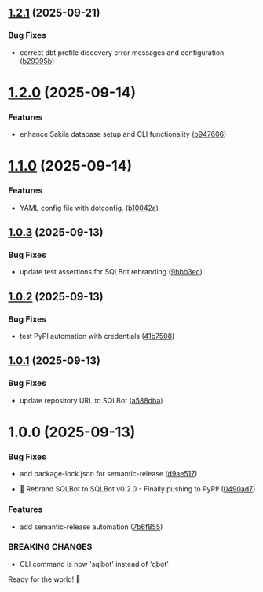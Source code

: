 ## [1.2.1](https://github.com/AnthusAI/SQLBot/compare/v1.2.0...v1.2.1) (2025-09-21)


### Bug Fixes

* correct dbt profile discovery error messages and configuration ([b29395b](https://github.com/AnthusAI/SQLBot/commit/b29395b2854c6beed906f6e0283da066c39f2f41))

# [1.2.0](https://github.com/AnthusAI/SQLBot/compare/v1.1.0...v1.2.0) (2025-09-14)


### Features

* enhance Sakila database setup and CLI functionality ([b947606](https://github.com/AnthusAI/SQLBot/commit/b9476063dc7b19913c9a93796921baaa7dd97a87))

# [1.1.0](https://github.com/AnthusAI/SQLBot/compare/v1.0.3...v1.1.0) (2025-09-14)


### Features

* YAML config file with dotconfig. ([b10042a](https://github.com/AnthusAI/SQLBot/commit/b10042a3d7973766eb55e9578db0fb05da03d3cb))

## [1.0.3](https://github.com/AnthusAI/SQLBot/compare/v1.0.2...v1.0.3) (2025-09-13)


### Bug Fixes

* update test assertions for SQLBot rebranding ([9bbb3ec](https://github.com/AnthusAI/SQLBot/commit/9bbb3ecf5490ee53e6e8d9bf4f19000d86a879fb))

## [1.0.2](https://github.com/AnthusAI/SQLBot/compare/v1.0.1...v1.0.2) (2025-09-13)


### Bug Fixes

* test PyPI automation with credentials ([41b7508](https://github.com/AnthusAI/SQLBot/commit/41b750877dd664fddadcea77955b0fd8e822d810))

## [1.0.1](https://github.com/AnthusAI/SQLBot/compare/v1.0.0...v1.0.1) (2025-09-13)


### Bug Fixes

* update repository URL to SQLBot ([a588dba](https://github.com/AnthusAI/SQLBot/commit/a588dbaaa421bdf7848579797101c4224ddd2cba))

# 1.0.0 (2025-09-13)


### Bug Fixes

* add package-lock.json for semantic-release ([d9ae517](https://github.com/AnthusAI/SQLBot/commit/d9ae517f19e3cdab4d158e0872e205b09f2d0df8))


* 🎉 Rebrand SQLBot to SQLBot v0.2.0 - Finally pushing to PyPI! ([0490ad7](https://github.com/AnthusAI/SQLBot/commit/0490ad7ba388d163f33443a2ac41e182778316f2))


### Features

* add semantic-release automation ([7b6f855](https://github.com/AnthusAI/SQLBot/commit/7b6f855b1505abeb40e93e9144267c997e97c945))


### BREAKING CHANGES

* CLI command is now 'sqlbot' instead of 'qbot'

Ready for the world! 🚀
